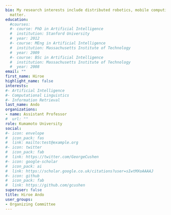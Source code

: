 ```yaml
---
bio: My research interests include distributed robotics, mobile computing and programmable
  matter.
education:
  #courses:
  #- course: PhD in Artificial Intelligence
  #  institution: Stanford University
  #  year: 2012
  #- course: MEng in Artificial Intelligence
  #  institution: Massachusetts Institute of Technology
  #  year: 2009
  #- course: BSc in Artificial Intelligence
  #  institution: Massachusetts Institute of Technology
  #  year: 2008
email: ""
first_name: Hiroe
highlight_name: false
interests:
#- Artificial Intelligence
#- Computational Linguistics
#- Information Retrieval
last_name: Ando
organizations:
- name: Assistant Professor
#  url: ""
role: Kumamoto University
social:
#- icon: envelope
#  icon_pack: fas
#  link: mailto:test@example.org
#- icon: twitter
#  icon_pack: fab
#  link: https://twitter.com/GeorgeCushen
#- icon: google-scholar
#  icon_pack: ai
#  link: https://scholar.google.co.uk/citations?user=sIwtMXoAAAAJ
#- icon: github
#  icon_pack: fab
#  link: https://github.com/gcushen
superuser: false
title: Hiroe Ando
user_groups:
- Organizing Committee
---
```


<!-- Eiji Hato is a professor of ... -->

<!-- Eiji Hato is a professor of ... -->
